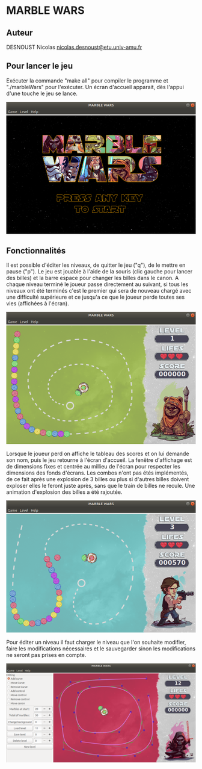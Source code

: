 # MARBLE WARS

## Auteur
DESNOUST Nicolas
nicolas.desnoust@etu.univ-amu.fr

## Pour lancer le jeu
Exécuter la commande "make all" pour compiler le programme et "./marbleWars" pour l'exécuter.
Un écran d'accueil apparait, dès l'appui d'une touche le jeu se lance.

![Screenshot de l'écran d'accueil](screenshots/capt01.png?raw=true "Ecran d'accueil")

## Fonctionnalités
Il est possible d'éditer les niveaux, de quitter le jeu ("q"), de le mettre en pause ("p").
Le jeu est jouable à l'aide de la souris (clic gauche pour lancer des billes) et la barre espace pour changer les billes dans le canon. A chaque niveau terminé le joueur passe directement au suivant, si tous les niveaux ont été terminés c'est le premier qui sera de nouveau chargé avec une difficulté supérieure et ce jusqu'a ce que le joueur perde toutes ses vies (affichées à l'écran).

![Screenshot du gameplay 1](screenshots/capt02.png?raw=true "Gameplay 1")

Lorsque le joueur perd on affiche le tableau des scores et on lui demande son nom, puis le jeu retourne à l'écran d'accueil. La fenêtre d'affichage est de dimensions fixes et centrée au millieu de l'écran pour respecter les dimensions des fonds d'écrans. Les combos n'ont pas étés implémentés, de ce fait après une explosion de 3 billes ou plus si d'autres billes doivent exploser elles le feront juste après, sans que le train de billes ne recule. Une animation d'explosion des billes a été rajoutée. 

![Screenshot du gameplay 2](screenshots/capt03.png?raw=true "Gameplay 2")

Pour éditer un niveau il faut charger le niveau que l'on souhaite modifier, faire les modifications nécessaires et le sauvegarder sinon les modifications ne seront pas prises en compte. 

![Screenshot du mode d'édition](screenshots/capt04.png?raw=true "Mode d'édition")
